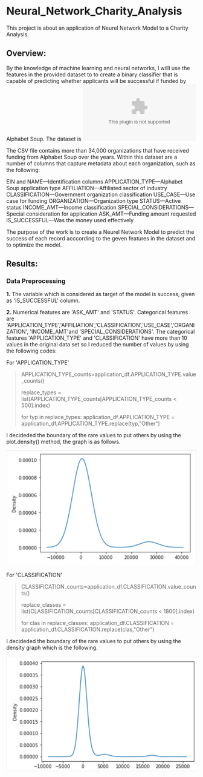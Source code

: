 # Neural_Network_Charity_Analysis

This project is about an application of Neurel Network Model to a Charity Analysis.

## Overview:

By the knowledge of machine learning and neural networks, I willl use the features in the provided dataset to to create a binary classifier that is capable of predicting whether applicants will be successful if funded by Alphabet Soup. The dataset is ![charity_data](resources/charity_data.csv)

The CSV file contains more than 34,000 organizations that have received funding from Alphabet Soup over the years. Within this dataset are a number of columns that capture metadata about each organization, such as the following:

EIN and NAME—Identification columns
APPLICATION_TYPE—Alphabet Soup application type
AFFILIATION—Affiliated sector of industry
CLASSIFICATION—Government organization classification
USE_CASE—Use case for funding
ORGANIZATION—Organization type
STATUS—Active status
INCOME_AMT—Income classification
SPECIAL_CONSIDERATIONS—Special consideration for application
ASK_AMT—Funding amount requested
IS_SUCCESSFUL—Was the money used effectively

The purpose of the work is to create a Neurel Network Model to predict the success of each record acccording to the geven features in the dataset and to optimize the model.

## Results:

### Data Preprocessing

**1.** The variable which is considered as target of the model is success, given as 'IS_SUCCESSFUL' column.

**2.** Numerical features are 'ASK_AMT' and 'STATUS'. Categorical features are 'APPLICATION_TYPE','AFFILIATION','CLASSIFICATION','USE_CASE','ORGANIZATION', 'INCOME_AMT'and 'SPECIAL_CONSIDERATIONS'.
The categorical features 'APPLICATION_TYPE' and 'CLASSIFICATION' have more than 10 values in the original data set so I reduced the number of values by using the following codes: 

For 'APPLICATION_TYPE'
>
>APPLICATION_TYPE_counts=application_df.APPLICATION_TYPE.value_counts()
>
> replace_types = list(APPLICATION_TYPE_counts[APPLICATION_TYPE_counts < 500].index)
>
> for typ in replace_types:
>   application_df.APPLICATION_TYPE = application_df.APPLICATION_TYPE.replace(typ,"Other")
>
I decideded the boundary of the rare values to put others by using the plot.density() method, the graph is as follows.

![](resources/density_application_type.jpg)

For 'CLASSIFICATION'
>
> CLASSIFICATION_counts=application_df.CLASSIFICATION.value_counts()
> 
> replace_classes = list(CLASSIFICATION_counts[CLASSIFICATION_counts < 1800].index)
>
> for clas in replace_classes:
>    application_df.CLASSIFICATION = application_df.CLASSIFICATION.replace(clas,"Other")
>
I decideded the boundary of the rare values to put others by using the density graph which is the following.

![](resources/density_classificarion.jpg)
